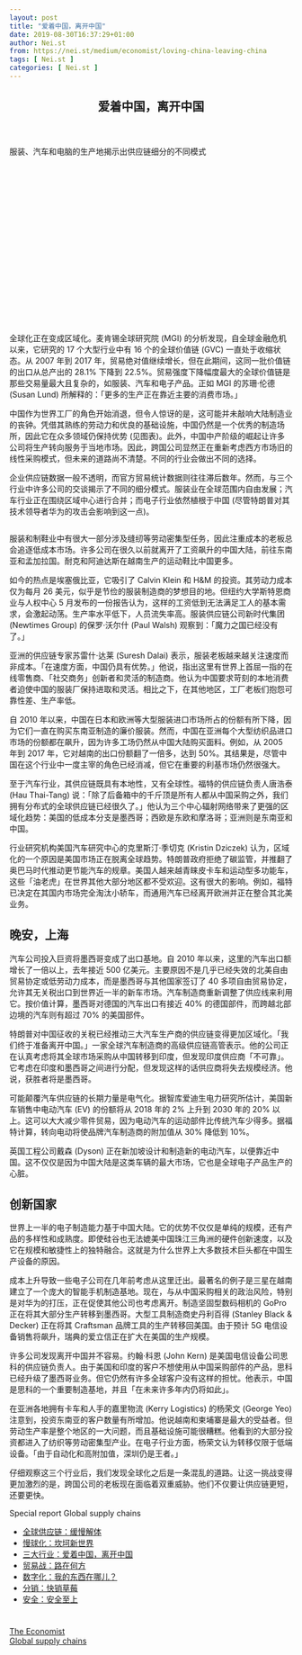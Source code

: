 ```yaml
---
layout: post
title: "爱着中国，离开中国"
date: 2019-08-30T16:37:29+01:00
author: Nei.st
from: https://nei.st/medium/economist/loving-china-leaving-china
tags: [ Nei.st ]
categories: [ Nei.st ]
---
```


<article class="post-2612 post type-post status-publish format-standard hentry category-economist tag-global-supply-chains" id="post-2612">
 <header class="page-header medium Archives">
  <div class="page-header__image">
  </div>
  <div class="page-header__content">
   <h1 class="page-title text-align-center">
    爱着中国，离开中国
   </h1>
  </div>
 </header>
 <div class="entry-content aesop-entry-content" id="post-2612-content">
  <link as="font" crossorigin="anonymous" href="//cdn.jsdelivr.net/gh/0nd1jyU39XQ/_/glyph/font-face/0uIzqoZjSuJfvSBnvgXTcApMtcVhMcpr.woff" rel="preload" type="font/woff"/>
  <link as="font" crossorigin="anonymous" href="//cdn.jsdelivr.net/gh/0nd1jyU39XQ/_/glyph/font-face/1sTnSLZWDKucPX6SAk.woff" rel="preload" type="font/woff"/>
  <p class="blog-post__description">
   服装、汽车和电脑的生产地揭示出供应链细分的不同模式
  </p>
  <span id="more-2612">
  </span>
  <div class="navigation__primary-inner">
   <a class="economist__link-logo" href="//nei.st/medium/economist">
   </a>
  </div>
  <div class="container img component-image">
   <div class="aspectRatioPlaceholder" style="padding-bottom:56.25%;height: 0;">
    <div class="progressiveMedia" data-height="720" data-width="1280">
     <img alt="" class="progressiveMedia-image" data-src="https://cdn.jsdelivr.net/gh/0nd1jyU39XQ/_/img/1/e52bf525ly1g5ow9yxke9j20zk0k0dkh.jpg" src="https://cdn.jsdelivr.net/gh/0nd1jyU39XQ/_/img/1/e52bf525ly1g5ow9yxke9j20zk0k0dkh.jpg"/>
    </div>
   </div>
  </div>
  <p>
   全球化正在变成区域化。麦肯锡全球研究院 (MGI) 的分析发现，自全球金融危机以来，它研究的 17 个大型行业中有 16 个的全球价值链 (GVC) 一直处于收缩状态。从 2007 年到 2017 年，贸易绝对值继续增长，但在此期间，这同一批价值链的出口从总产出的 28.1% 下降到 22.5%。贸易强度下降幅度最大的全球价值链是那些交易量最大且复杂的，如服装、汽车和电子产品。正如 MGI 的苏珊·伦德 (Susan Lund) 所解释的：「更多的生产正在靠近主要的消费市场。」
  </p>
  <p>
   中国作为世界工厂的角色开始消退，但令人惊讶的是，这可能并未敲响大陆制造业的丧钟。凭借其熟练的劳动力和优良的基础设施，中国仍然是一个优秀的制造场所，因此它在众多领域仍保持优势 (见图表)。此外，中国中产阶级的崛起让许多公司将生产转向服务于当地市场。因此，跨国公司显然正在重新考虑西方市场旧的线性采购模式，但未来的道路尚不清楚。不同的行业会做出不同的选择。
  </p>
  <p>
   企业供应链数据一般不透明，而官方贸易统计数据则往往滞后数年。然而，与三个行业中许多公司的交谈揭示了不同的细分模式。服装业在全球范围内自由发展；汽车行业正在围绕区域中心进行合并；而电子行业依然植根于中国 (尽管特朗普对其技术领导者华为的攻击会影响到这一点)。
  </p>
  <div class="container img">
   <div class="aspectRatioPlaceholder">
    <div class="progressiveMedia" data-height="796" data-width="1280">
     <img alt="" class="progressiveMedia-image lazyload" data-src="https://cdn.jsdelivr.net/gh/0nd1jyU39XQ/_/img/1/e52bf525ly1g5owbnu98ij20zk0m4jtg.jpg" id="zoom-default" src="https://cdn.jsdelivr.net/gh/0nd1jyU39XQ/_/img/1/e52bf525ly1g5owbnu98ij20zk0m4jtg.jpg"/>
    </div>
   </div>
  </div>
  <p>
   服装和制鞋业中有很大一部分涉及缝纫等劳动密集型任务，因此注重成本的老板总会追逐低成本市场。许多公司在很久以前就离开了工资飙升的中国大陆，前往东南亚和孟加拉国。耐克和阿迪达斯在越南生产的运动鞋比中国更多。
  </p>
  <p>
   如今的热点是埃塞俄比亚，它吸引了 Calvin Klein 和 H&amp;M 的投资。其劳动力成本仅为每月 26 美元，似乎是节俭的服装制造商的梦想目的地。但纽约大学斯特恩商业与人权中心 5 月发布的一份报告认为，这样的工资低到无法满足工人的基本需求，会激起动荡。生产率水平低下，人员流失率高。服装供应链公司新时代集团 (Newtimes Group) 的保罗·沃尔什 (Paul Walsh) 观察到：「魔力之国已经没有了。」
  </p>
  <div class="code-block code-block-1" style="margin: 8px 0; clear: both;">
   <div class="container ads_KbHEVhh8Rw">
    <div class="card card--blog post-sidebar">
     <div class="card-body">
      <div class="logo_ngcontent-kty-0">
      </div>
      <div class="iframe-blocker U6XAMK63Vh00WqvF2BacIQ">
       <div class="background-h60B">
       </div>
       <div class="WumZiPCS4MeMw4pxQ">
       </div>
      </div>
     </div>
     <div class="card-footer">
      <div class="card-footer-wrapper" layout="row bottom-left">
      </div>
     </div>
    </div>
   </div>
  </div>
  <p>
   亚洲的供应链专家苏雷什·达莱 (Suresh Dalai) 表示，服装老板越来越关注速度而非成本。「在速度方面，中国仍具有优势。」他说，指出这里有世界上首屈一指的在线零售商、「社交商务」创新者和灵活的制造商。他认为中国要求苛刻的本地消费者迫使中国的服装厂保持进取和灵活。相比之下，在其他地区，工厂老板们抱怨可靠性差、生产率低。
  </p>
  <p>
   自 2010 年以来，中国在日本和欧洲等大型服装进口市场所占的份额有所下降，因为它们一直在购买东南亚制造的廉价服装。然而，中国在亚洲每个大型纺织品进口市场的份额都在飙升，因为许多工场仍然从中国大陆购买面料。例如，从 2005 年到 2017 年，它对越南的出口份额翻了一倍多，达到 50%。其结果是，尽管中国在这个行业中一度主宰的角色已经消减，但它在重要的利基市场仍然很强大。
  </p>
  <p>
   至于汽车行业，其供应链既具有本地性，又有全球性。福特的供应链负责人唐浩泰 (Hau Thai-Tang) 说：「除了后备箱中的千斤顶是所有人都从中国采购之外，我们拥有分布式的全球供应链已经很久了。」他认为三个中心辐射网络带来了更强的区域化趋势：美国的低成本分支是墨西哥；西欧是东欧和摩洛哥；亚洲则是东南亚和中国。
  </p>
  <p>
   行业研究机构美国汽车研究中心的克里斯汀·季切克 (Kristin Dziczek) 认为，区域化的一个原因是美国市场正在脱离全球趋势。特朗普政府拒绝了碳监管，并推翻了奥巴马时代推动更节能汽车的规章。美国人越来越青睐皮卡车和运动型多功能车，这些「油老虎」在世界其他大部分地区都不受欢迎。这有很大的影响。例如，福特已决定在其国内市场完全淘汰小轿车，而通用汽车已经离开欧洲并正在整合其北美业务。
  </p>
  <p>
   <h2>
    晚安，上海
   </h2>
  </p>
  <p>
   汽车公司投入巨资将墨西哥变成了出口基地。自 2010 年以来，这里的汽车出口额增长了一倍以上，去年接近 500 亿美元。主要原因不是几乎已经失效的北美自由贸易协定或低劳动力成本，而是墨西哥与其他国家签订了 40 多项自由贸易协定，允许其无关税出口到世界近一半的新车市场。汽车制造商重新调整了供应线来利用它。按价值计算，墨西哥对德国的汽车出口有接近 40% 的德国部件，而跨越北部边境的汽车则有超过 70% 的美国部件。
  </p>
  <div class="code-block code-block-1" style="margin: 8px 0; clear: both;">
   <div class="container ads_KbHEVhh8Rw">
    <div class="card card--blog post-sidebar">
     <div class="card-body">
      <div class="logo_ngcontent-kty-0">
      </div>
      <div class="iframe-blocker U6XAMK63Vh00WqvF2BacIQ">
       <div class="background-h60B">
       </div>
       <div class="WumZiPCS4MeMw4pxQ">
       </div>
      </div>
     </div>
     <div class="card-footer">
      <div class="card-footer-wrapper" layout="row bottom-left">
      </div>
     </div>
    </div>
   </div>
  </div>
  <p>
   特朗普对中国征收的关税已经推动三大汽车生产商的供应链变得更加区域化。「我们终于准备离开中国。」一家全球汽车制造商的高级供应链高管表示。他的公司正在认真考虑将其全球市场采购从中国转移到印度，但发现印度供应商「不可靠」。它考虑在印度和墨西哥之间进行分配，但发现这样的话供应商将失去规模经济。他说，获胜者将是墨西哥。
  </p>
  <p>
   可能颠覆汽车供应链的长期力量是电气化。据智库爱迪生电力研究所估计，美国新车销售中电动汽车 (EV) 的份额将从 2018 年的 2% 上升到 2030 年的 20% 以上。这可以大大减少零件贸易，因为电动汽车的运动部件比传统汽车少得多。据福特计算，转向电动将使品牌汽车制造商的附加值从 30% 降低到 10%。
  </p>
  <p>
   英国工程公司戴森 (Dyson) 正在新加坡设计和制造新的电动汽车，以便靠近中国。这不仅仅是因为中国大陆是这类车辆的最大市场，它也是全球电子产品生产的心脏。
  </p>
  <p>
   <h2>
    创新国家
   </h2>
  </p>
  <p>
   世界上一半的电子制造能力基于中国大陆。它的优势不仅仅是单纯的规模，还有产品的多样性和成熟度。即使硅谷也无法媲美中国珠江三角洲的硬件创新速度，以及它在规模和敏捷性上的独特融合。这就是为什么世界上大多数技术巨头都在中国生产设备的原因。
  </p>
  <p>
   成本上升导致一些电子公司在几年前考虑从这里迁出。最著名的例子是三星在越南建立了一个庞大的智能手机制造基地。现在，与从中国采购相关的政治风险，特别是对华为的打压，正在促使其他公司也考虑离开。制造坚固型数码相机的 GoPro 正在将其大部分生产转移到墨西哥。大型工具制造商史丹利百得 (Stanley Black &amp; Decker) 正在将其 Craftsman 品牌工具的生产转移回美国。由于预计 5G 电信设备销售将飙升，瑞典的爱立信正在扩大在美国的生产规模。
  </p>
  <div class="code-block code-block-1" style="margin: 8px 0; clear: both;">
   <div class="container ads_KbHEVhh8Rw">
    <div class="card card--blog post-sidebar">
     <div class="card-body">
      <div class="logo_ngcontent-kty-0">
      </div>
      <div class="iframe-blocker U6XAMK63Vh00WqvF2BacIQ">
       <div class="background-h60B">
       </div>
       <div class="WumZiPCS4MeMw4pxQ">
       </div>
      </div>
     </div>
     <div class="card-footer">
      <div class="card-footer-wrapper" layout="row bottom-left">
      </div>
     </div>
    </div>
   </div>
  </div>
  <p>
   许多公司发现离开中国并不容易。约翰·科恩 (John Kern) 是美国电信设备公司思科的供应链负责人。由于美国和印度的客户不想使用从中国采购部件的产品，思科已经升级了墨西哥业务。但它仍然有许多全球客户没有这样的担忧。他表示，中国是思科的一个重要制造基地，并且「在未来许多年内仍将如此」。
  </p>
  <p>
   在亚洲各地拥有卡车和人手的嘉里物流 (Kerry Logistics) 的杨荣文 (George Yeo) 注意到，投资东南亚的客户数量有所增加。他说越南和柬埔寨是最大的受益者。但劳动生产率是整个地区的一大问题，而且基础设施可能很糟糕。他看到的大部分投资都进入了纺织等劳动密集型产业。在电子行业方面，杨荣文认为转移仅限于低端设备。「由于自动化和高附加值，深圳仍是王者。」
  </p>
  <p>
   仔细观察这三个行业后，我们发现全球化之后是一条混乱的道路。让这一挑战变得更加激烈的是，跨国公司的老板现在面临着双重威胁。他们不仅要让供应链更短，还要更快。
  </p>
  <div class="js-elevateBottomRecirc u-marginTop40 u-xs-marginTop0 u-backgroundGrayLightest">
   <div class="elevate-container u-paddingBottom60 u-paddingHorizontal10 u-xs-paddingTop30">
    <div class="u-flexStretch u-paddingVertical32 u-xs-flexColumn u-xs-paddingTop0">
     <div class="u-width220 u-flex0 u-relative u-xs-hide">
      <div class="aspectRatioPlaceholder">
       <div class="progressiveMedia" data-height="1420" data-width="1080">
        <img alt="" class="progressiveMedia-image lazyload" data-src="https://cdn.jsdelivr.net/gh/0nd1jyU39XQ/_/img/1/e52bf525ly1g5ovfwxh1bj20u013g79z.jpg" id="zoom-default" src="https://cdn.jsdelivr.net/gh/0nd1jyU39XQ/_/img/1/e52bf525ly1g5ovfwxh1bj20u013g79z.jpg"/>
       </div>
      </div>
     </div>
     <div class="u-width100pct u-marginBottom20 u-xs-show elevateCoverShadow">
      <div class="aspectRatioPlaceholder">
       <div class="progressiveMedia" data-height="1420" data-width="1080">
        <img alt="" class="progressiveMedia-image lazyload" data-src="https://cdn.jsdelivr.net/gh/0nd1jyU39XQ/_/img/1/e52bf525ly1g5ovfwxh1bj20u013g79z.jpg" id="zoom-default" src="https://cdn.jsdelivr.net/gh/0nd1jyU39XQ/_/img/1/e52bf525ly1g5ovfwxh1bj20u013g79z.jpg"/>
       </div>
      </div>
     </div>
     <div class="u-flex1 u-flexColumn u-paddingVertical20 u-marginLeft40 u-borderBottomLighter u-borderBox u-minHeight280 u-xs-sizeFullWidth u-xs-paddingBottom30 u-xs-paddingTop10 u-xs-margin0 u-xs-minHeightAuto">
      <div class="blog-post__siblings-list-aside">
       <span class="blog-post__side-accent-rule">
        Special report
       </span>
       <span class="blog-post__side-title">
        Global supply chains
       </span>
       <ul class="blog-post__siblings-list">
        <li class="blog-post__siblings-list__article">
         <a class="blog-post__siblings-list__article__link" href="https://nei.st/medium/economist/a-slow-unravelling">
          <span class="blog-post__siblings-list__title">
           全球供应链：缓慢解体
          </span>
         </a>
        </li>
        <li class="blog-post__siblings-list__article">
         <a class="blog-post__siblings-list__article__link" href="https://nei.st/medium/economist/bumpy-new-world">
          <span class="blog-post__siblings-list__title">
           慢球化：坎坷新世界
          </span>
         </a>
        </li>
        <li class="blog-post__siblings-list__article">
         <a class="blog-post__siblings-list__article__link" href="https://nei.st/medium/economist/loving-china-leaving-china">
          <span class="blog-post__siblings-list__title">
           三大行业：爱着中国，离开中国
          </span>
         </a>
        </li>
        <li class="blog-post__siblings-list__article">
         <a class="blog-post__siblings-list__article__link" href="https://nei.st/medium/economist/which-way-out">
          <span class="blog-post__siblings-list__title">
           贸易战：路在何方
          </span>
         </a>
        </li>
        <li class="blog-post__siblings-list__article">
         <a class="blog-post__siblings-list__article__link" href="https://nei.st/medium/economist/wheres-my-stuff">
          <span class="blog-post__siblings-list__title">
           数字化：我的东西在哪儿？
          </span>
         </a>
        </li>
        <li class="blog-post__siblings-list__article">
         <a class="blog-post__siblings-list__article__link" href="https://nei.st/medium/economist/the-speedy-strawberry">
          <span class="blog-post__siblings-list__title">
           分销：快销草莓
          </span>
         </a>
        </li>
        <li class="blog-post__siblings-list__article">
         <a class="blog-post__siblings-list__article__link" href="https://nei.st/medium/economist/safe-or-sorry">
          <span class="blog-post__siblings-list__title">
           安全：安全至上
          </span>
         </a>
        </li>
       </ul>
      </div>
     </div>
    </div>
   </div>
  </div>
  <div class="container ag ah">
   <div class="fe n el">
    <a class="dt du bn bo bp bq br bs bt bu dv dw bx by dx dy" href="https://nei.st/tag/global-supply-chains?source=https://www.economist.com/special-report/2019/07/11/supply-chains-for-different-industries-are-fragmenting-in-different-ways">
     <div class="c ff fg ag ah fh el fi fj ce fk fl fm fn fo fp fq fr fs ft fu">
      <div class="bs em en eo ep eq fv ah fw fg ag bm eu fx q fy fz p ac">
      </div>
     </div>
    </a>
   </div>
  </div>
  <div class="code-block code-block-2" style="margin: 8px 0; clear: both;">
   <br/>
   <div class="container ads_KbHEVhh8Rw">
    <div class="card card--blog post-sidebar">
     <div class="card-body">
      <div class="logo_ngcontent-kty-0">
      </div>
      <div class="iframe-blocker U6XAMK63Vh00WqvF2BacIQ">
       <div class="background-h60B">
       </div>
       <div class="WumZiPCS4MeMw4pxQ">
       </div>
      </div>
     </div>
     <div class="card-footer">
      <div class="card-footer-wrapper" layout="row bottom-left">
      </div>
     </div>
    </div>
   </div>
  </div>
 </div>
 <footer class="entry-footer">
  <div class="categories icon-link">
   <a href="https://nei.st/category/medium/economist" rel="category tag">
    The Economist
   </a>
  </div>
  <div class="tags icon-link">
   <a href="https://nei.st/tag/global-supply-chains" rel="tag">
    Global supply chains
   </a>
  </div>
 </footer>
</article>

